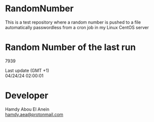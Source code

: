 # RandomNumber    
This is a test repository where a random number is pushed to a file automatically passwordless from a cron job in my Linux CentOS server    
# Random Number of the last run   
7939
      
Last update (GMT +1)    
04/24/24 02:00:01
# Developer    
Hamdy Abou El Anein   
hamdy.aea@protonmail.com
